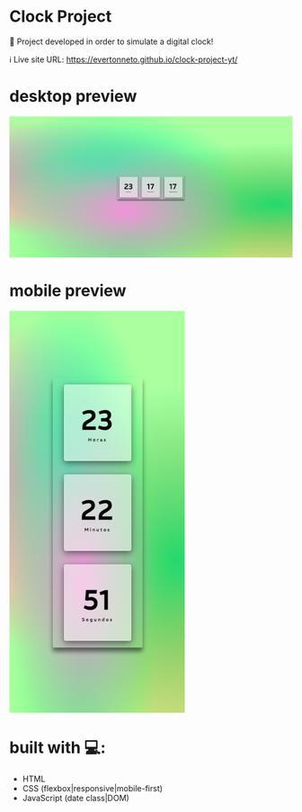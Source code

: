 # Clock Project

🚀 Project developed in order to simulate a digital clock!

ℹ️ Live site URL: https://evertonneto.github.io/clock-project-yt/

# desktop preview

<img src="./assets/imgs/Screenshot-desktop.png" />

# mobile preview

<img src="./assets/imgs/Screenshot-mobile.png" >

# built with 💻:

- HTML
- CSS (flexbox|responsive|mobile-first)
- JavaScript (date class|DOM)

